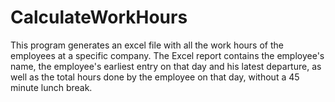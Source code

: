 # CalculateWorkHours

This program generates an excel file with all the work hours of the employees at a specific company.
The Excel report contains the employee's name, the employee's earliest entry on that day and his latest departure,
as well as the total hours done by the employee on that day, without a 45 minute lunch break.
